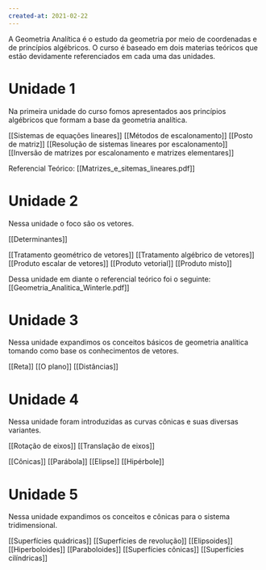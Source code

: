 ```yaml
---
created-at: 2021-02-22
---
```

A Geometria Analítica é o estudo da geometria por meio de coordenadas e de princípios algébricos. O curso é baseado em dois materias teóricos que estão devidamente referenciados em cada uma das unidades.

# Unidade 1
Na primeira unidade do curso fomos apresentados aos princípios algébricos que formam a base da geometria analítica.

[[Sistemas de equações lineares]]
[[Métodos de escalonamento]]
[[Posto de matriz]]
[[Resolução de sistemas lineares por escalonamento]]
[[Inversão de matrizes por escalonamento e matrizes elementares]]

Referencial Teórico: [[Matrizes_e_sitemas_lineares.pdf]]

# Unidade 2
Nessa unidade o foco são os vetores.

[[Determinantes]]

[[Tratamento geométrico de vetores]]
[[Tratamento algébrico de vetores]]
[[Produto escalar de vetores]]
[[Produto vetorial]]
[[Produto misto]]

Dessa unidade em diante o referencial teórico foi o seguinte: [[Geometria_Analitica_Winterle.pdf]]

# Unidade 3
Nessa unidade expandimos os conceitos básicos de geometria analítica tomando como base os conhecimentos de vetores.

[[Reta]]
[[O plano]]
[[Distâncias]]

# Unidade 4
Nessa unidade foram introduzidas as curvas cônicas e suas diversas variantes.

[[Rotação de eixos]]
[[Translação de eixos]]

[[Cônicas]]
[[Parábola]]
[[Elipse]]
[[Hipérbole]]

# Unidade 5
Nessa unidade expandimos os conceitos e cônicas para o sistema tridimensional.

[[Superfícies quádricas]]
[[Superfícies de revolução]]
[[Elipsoides]]
[[Hiperboloides]]
[[Paraboloides]]
[[Superfícies cônicas]]
[[Superfícies cilíndricas]]